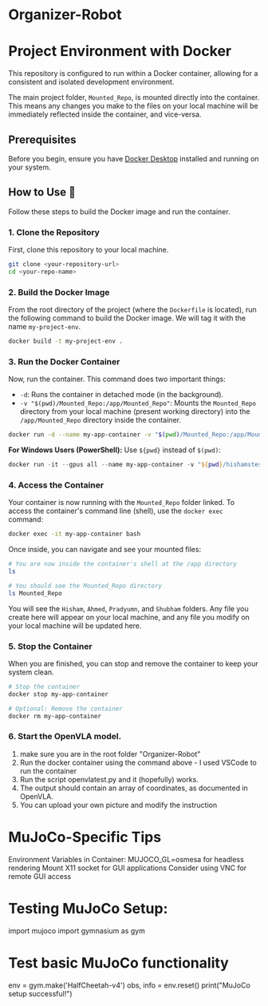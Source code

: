 # Organizer-Robot
# Project Environment with Docker

This repository is configured to run within a Docker container, allowing for a consistent and isolated development environment.

The main project folder, `Mounted_Repo`, is mounted directly into the container. This means any changes you make to the files on your local machine will be immediately reflected inside the container, and vice-versa.

## Prerequisites

Before you begin, ensure you have [Docker Desktop](https://www.docker.com/products/docker-desktop/) installed and running on your system.

## How to Use 🚀

Follow these steps to build the Docker image and run the container.

### 1. Clone the Repository

First, clone this repository to your local machine.

```bash
git clone <your-repository-url>
cd <your-repo-name>
```

### 2. Build the Docker Image

From the root directory of the project (where the `Dockerfile` is located), run the following command to build the Docker image. We will tag it with the name `my-project-env`.

```bash
docker build -t my-project-env .
```

### 3. Run the Docker Container

Now, run the container. This command does two important things:
* `-d`: Runs the container in detached mode (in the background).
* `-v "$(pwd)/Mounted_Repo:/app/Mounted_Repo"`: Mounts the `Mounted_Repo` directory from your local machine (present working directory) into the `/app/Mounted_Repo` directory inside the container.

```bash
docker run -d --name my-app-container -v "$(pwd)/Mounted_Repo:/app/Mounted_Repo" my-project-env
```
**For Windows Users (PowerShell):**
Use `${pwd}` instead of `$(pwd)`:
```powershell
docker run -it --gpus all --name my-app-container -v "${pwd}/hishamstest:/app/Mounted_Repo" my-project-env bash
```

### 4. Access the Container

Your container is now running with the `Mounted_Repo` folder linked. To access the container's command line (shell), use the `docker exec` command:

```bash
docker exec -it my-app-container bash
```

Once inside, you can navigate and see your mounted files:

```bash
# You are now inside the container's shell at the /app directory
ls

# You should see the Mounted_Repo directory
ls Mounted_Repo
```
You will see the `Hisham`, `Ahmed`, `Pradyumn`, and `Shubham` folders. Any file you create here will appear on your local machine, and any file you modify on your local machine will be updated here.

### 5. Stop the Container

When you are finished, you can stop and remove the container to keep your system clean.

```bash
# Stop the container
docker stop my-app-container

# Optional: Remove the container
docker rm my-app-container
```
### 6. Start the OpenVLA model.

1. make sure you are in the root folder "Organizer-Robot"
2. Run the docker container using the command above - I used VSCode to run the container
3. Run the script openvlatest.py and it (hopefully) works. 
4. The output should contain an array of coordinates, as documented in OpenVLA.
5. You can upload your own picture and modify the instruction

# MuJoCo-Specific Tips
Environment Variables in Container:
    MUJOCO_GL=osmesa for headless rendering
    Mount X11 socket for GUI applications
    Consider using VNC for remote GUI access

# Testing MuJoCo Setup:
import mujoco
import gymnasium as gym

# Test basic MuJoCo functionality
env = gym.make('HalfCheetah-v4')
obs, info = env.reset()
print("MuJoCo setup successful!")

